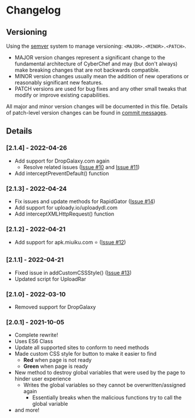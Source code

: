 # Changelog

## Versioning

Using the [semver](https://semver.org/) system to manage versioning: `<MAJOR>.<MINOR>.<PATCH>`.

- MAJOR version changes represent a significant change to the fundamental architecture of CyberChef and may (but don't always) make breaking changes that are not backwards compatible.
- MINOR version changes usually mean the addition of new operations or reasonably significant new features.
- PATCH versions are used for bug fixes and any other small tweaks that modify or improve existing capabilities.

All major and minor version changes will be documented in this file. Details of patch-level version changes can be found in [commit messages](https://github.com/PrimePlaya24/dl-site-scrubber/commits/master).


## Details

### [2.1.4] - 2022-04-26
- Add support for DropGalaxy.com again
    - Resolve related issues ([Issue #10](https://github.com/PrimePlaya24/dl-site-scrubber/issues/10) and [Issue #11](https://github.com/PrimePlaya24/dl-site-scrubber/issues/11))
- Add interceptPreventDefault() function

### [2.1.3] - 2022-04-24
- Fix issues and update methods for RapidGator ([Issue #14](https://github.com/PrimePlaya24/dl-site-scrubber/issues/14))
- Add support for uploady.io/uploadydl.com
- Add interceptXMLHttpRequest() function

### [2.1.2] - 2022-04-21
- Add support for apk.miuiku.com ⭐ ([Issue #12](https://github.com/PrimePlaya24/dl-site-scrubber/issues/12))

### [2.1.1] - 2022-04-21
- Fixed issue in addCustomCSSStyle() ([Issue #13](https://github.com/PrimePlaya24/dl-site-scrubber/issues/13))
- Updated script for UploadRar

### [2.1.0] - 2022-03-10
- Removed support for DropGalaxy

### [2.0.1] - 2021-10-05
- Complete rewrite!
- Uses ES6 Class
- Update all supported sites to conform to need methods
- Made custom CSS style for button to make it easier to find
    - **Red** when page is not ready
    - **Green** when page is ready
- New method to destroy global variables that were used by the page to hinder user experience
    - Writes the global variables so they cannot be overwritten/assigned again
        - Essentially breaks when the malicious functions try to call the global variable
- and more!
